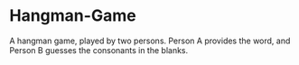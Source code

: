 # Hangman-Game
A hangman game, played by two persons. Person A provides the word, and Person B guesses the consonants in the blanks.
